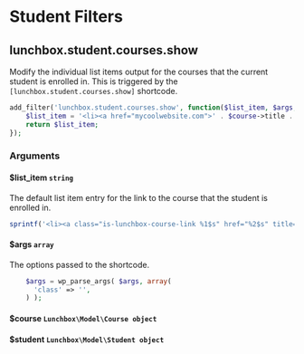 # Student Filters

## lunchbox.student.courses.show
Modify the individual list items output for the courses that the current student is enrolled in. This is triggered by the `[lunchbox.student.courses.show]` shortcode.

```php
add_filter('lunchbox.student.courses.show', function($list_item, $args, $course, $student) {
	$list_item = '<li><a href="mycoolwebsite.com">' . $course->title . '</a></li>';
	return $list_item;
});
```

### Arguments

#### $list_item `string`
The default list item entry for the link to the course that the student is enrolled in.

```php
sprintf('<li><a class="is-lunchbox-course-link %1$s" href="%2$s" title="%3$s">%3$s</a></li>', $args['class'], $course->link, $course->title )
```

#### $args `array`
The options passed to the shortcode.

```php
	$args = wp_parse_args( $args, array(
	  'class' => '',
	) );
```

#### $course `Lunchbox\Model\Course object`

#### $student `Lunchbox\Model\Student object`
